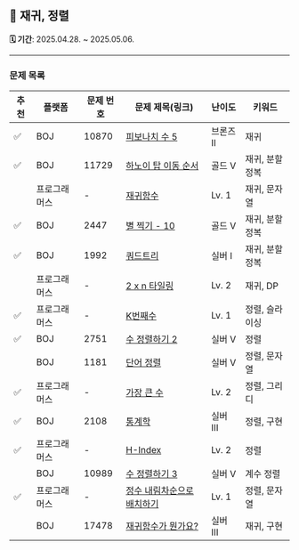 ## 📘 재귀, 정렬

**🗓️ 기간**: 2025.04.28. ~ 2025.05.06.

---

### 문제 목록

| 추천 | 플랫폼    | 문제 번호 | 문제 제목(링크)                                                                         | 난이도   | 키워드      |
|----|--------|-------|-----------------------------------------------------------------------------------|-------|----------|
| ✅  | BOJ    | 10870 | [피보나치 수 5](https://www.acmicpc.net/problem/10870)                                 | 브론즈 Ⅱ | 재귀       |
| ✅  | BOJ    | 11729 | [하노이 탑 이동 순서](https://www.acmicpc.net/problem/11729)                              | 골드 Ⅴ  | 재귀, 분할정복 |
|    | 프로그래머스 | -     | [재귀함수](https://school.programmers.co.kr/learn/courses/30/lessons/120845)          | Lv. 1 | 재귀, 문자열  |
| ✅  | BOJ    | 2447  | [별 찍기 - 10](https://www.acmicpc.net/problem/2447)                                 | 골드 Ⅴ  | 재귀, 분할정복 |
| ✅  | BOJ    | 1992  | [쿼드트리](https://www.acmicpc.net/problem/1992)                                      | 실버 I  | 재귀, 분할정복 |
|    | 프로그래머스 | -     | [2 x n 타일링](https://school.programmers.co.kr/learn/courses/30/lessons/12900)      | Lv. 2 | 재귀, DP   |
| ✅  | 프로그래머스 | -     | [K번째수](https://school.programmers.co.kr/learn/courses/30/lessons/42748)           | Lv. 1 | 정렬, 슬라이싱 |
| ✅  | BOJ    | 2751  | [수 정렬하기 2](https://www.acmicpc.net/problem/2751)                                  | 실버 V  | 정렬       |
|    | BOJ    | 1181  | [단어 정렬](https://www.acmicpc.net/problem/1181)                                     | 실버 V  | 정렬, 문자열  |
| ✅  | 프로그래머스 | -     | [가장 큰 수](https://school.programmers.co.kr/learn/courses/30/lessons/42746)         | Lv. 2 | 정렬, 그리디  |
| ✅  | BOJ    | 2108  | [통계학](https://www.acmicpc.net/problem/2108)                                       | 실버 Ⅲ  | 정렬, 구현   |
| ✅  | 프로그래머스 | -     | [H-Index](https://school.programmers.co.kr/learn/courses/30/lessons/42747)        | Lv. 2 | 정렬       |
|    | BOJ    | 10989 | [수 정렬하기 3](https://www.acmicpc.net/problem/10989)                                 | 실버 V  | 계수 정렬    |
| ✅  | 프로그래머스 | -     | [정수 내림차순으로 배치하기](https://school.programmers.co.kr/learn/courses/30/lessons/12933) | Lv. 1 | 정렬, 문자열  |
|    | BOJ    | 17478 | [재귀함수가 뭔가요?](https://www.acmicpc.net/problem/17478)                               | 실버 Ⅲ  | 재귀, 구현   |